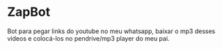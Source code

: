 # ZapBot
Bot para pegar links do youtube no meu whatsapp, baixar o mp3 desses vídeos e colocá-los no pendrive/mp3 player do meu pai.
